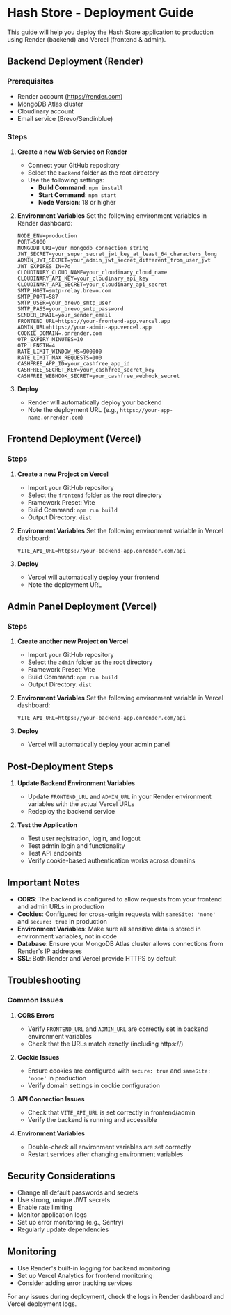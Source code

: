 # Hash Store - Deployment Guide

This guide will help you deploy the Hash Store application to production using Render (backend) and Vercel (frontend & admin).

## Backend Deployment (Render)

### Prerequisites
- Render account (https://render.com)
- MongoDB Atlas cluster
- Cloudinary account
- Email service (Brevo/Sendinblue)

### Steps

1. **Create a new Web Service on Render**
   - Connect your GitHub repository
   - Select the `backend` folder as the root directory
   - Use the following settings:
     - **Build Command**: `npm install`
     - **Start Command**: `npm start`
     - **Node Version**: 18 or higher

2. **Environment Variables**
   Set the following environment variables in Render dashboard:
   ```
   NODE_ENV=production
   PORT=5000
   MONGODB_URI=your_mongodb_connection_string
   JWT_SECRET=your_super_secret_jwt_key_at_least_64_characters_long
   ADMIN_JWT_SECRET=your_admin_jwt_secret_different_from_user_jwt
   JWT_EXPIRES_IN=7d
   CLOUDINARY_CLOUD_NAME=your_cloudinary_cloud_name
   CLOUDINARY_API_KEY=your_cloudinary_api_key
   CLOUDINARY_API_SECRET=your_cloudinary_api_secret
   SMTP_HOST=smtp-relay.brevo.com
   SMTP_PORT=587
   SMTP_USER=your_brevo_smtp_user
   SMTP_PASS=your_brevo_smtp_password
   SENDER_EMAIL=your_sender_email
   FRONTEND_URL=https://your-frontend-app.vercel.app
   ADMIN_URL=https://your-admin-app.vercel.app
   COOKIE_DOMAIN=.onrender.com
   OTP_EXPIRY_MINUTES=10
   OTP_LENGTH=4
   RATE_LIMIT_WINDOW_MS=900000
   RATE_LIMIT_MAX_REQUESTS=100
   CASHFREE_APP_ID=your_cashfree_app_id
   CASHFREE_SECRET_KEY=your_cashfree_secret_key
   CASHFREE_WEBHOOK_SECRET=your_cashfree_webhook_secret
   ```

3. **Deploy**
   - Render will automatically deploy your backend
   - Note the deployment URL (e.g., `https://your-app-name.onrender.com`)

## Frontend Deployment (Vercel)

### Steps

1. **Create a new Project on Vercel**
   - Import your GitHub repository
   - Select the `frontend` folder as the root directory
   - Framework Preset: Vite
   - Build Command: `npm run build`
   - Output Directory: `dist`

2. **Environment Variables**
   Set the following environment variable in Vercel dashboard:
   ```
   VITE_API_URL=https://your-backend-app.onrender.com/api
   ```

3. **Deploy**
   - Vercel will automatically deploy your frontend
   - Note the deployment URL

## Admin Panel Deployment (Vercel)

### Steps

1. **Create another new Project on Vercel**
   - Import your GitHub repository
   - Select the `admin` folder as the root directory
   - Framework Preset: Vite
   - Build Command: `npm run build`
   - Output Directory: `dist`

2. **Environment Variables**
   Set the following environment variable in Vercel dashboard:
   ```
   VITE_API_URL=https://your-backend-app.onrender.com/api
   ```

3. **Deploy**
   - Vercel will automatically deploy your admin panel

## Post-Deployment Steps

1. **Update Backend Environment Variables**
   - Update `FRONTEND_URL` and `ADMIN_URL` in your Render environment variables with the actual Vercel URLs
   - Redeploy the backend service

2. **Test the Application**
   - Test user registration, login, and logout
   - Test admin login and functionality
   - Test API endpoints
   - Verify cookie-based authentication works across domains

## Important Notes

- **CORS**: The backend is configured to allow requests from your frontend and admin URLs in production
- **Cookies**: Configured for cross-origin requests with `sameSite: 'none'` and `secure: true` in production
- **Environment Variables**: Make sure all sensitive data is stored in environment variables, not in code
- **Database**: Ensure your MongoDB Atlas cluster allows connections from Render's IP addresses
- **SSL**: Both Render and Vercel provide HTTPS by default

## Troubleshooting

### Common Issues

1. **CORS Errors**
   - Verify `FRONTEND_URL` and `ADMIN_URL` are correctly set in backend environment variables
   - Check that the URLs match exactly (including https://)

2. **Cookie Issues**
   - Ensure cookies are configured with `secure: true` and `sameSite: 'none'` in production
   - Verify domain settings in cookie configuration

3. **API Connection Issues**
   - Check that `VITE_API_URL` is set correctly in frontend/admin
   - Verify the backend is running and accessible

4. **Environment Variables**
   - Double-check all environment variables are set correctly
   - Restart services after changing environment variables

## Security Considerations

- Change all default passwords and secrets
- Use strong, unique JWT secrets
- Enable rate limiting
- Monitor application logs
- Set up error monitoring (e.g., Sentry)
- Regularly update dependencies

## Monitoring

- Use Render's built-in logging for backend monitoring
- Set up Vercel Analytics for frontend monitoring
- Consider adding error tracking services

For any issues during deployment, check the logs in Render dashboard and Vercel deployment logs.
